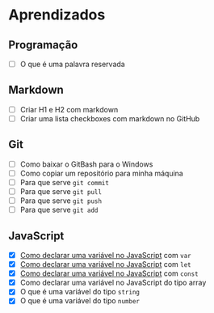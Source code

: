 # Aprendizados

## Programação
* [ ] O que é uma palavra reservada

## Markdown
* [ ] Criar H1 e H2 com markdown
* [ ] Criar uma lista checkboxes com markdown no GitHub

## Git
* [ ] Como baixar o GitBash para o Windows
* [ ] Como copiar um repositório para minha máquina 
* [ ] Para que serve `git commit`
* [ ] Para que serve `git pull`
* [ ] Para que serve `git push`
* [ ] Para que serve `git add`

## JavaScript
* [x] [Como declarar uma variável no JavaScript](https://github.com/nataliasantos/aprendizados/issues/1) com `var`
* [x] [Como declarar uma variável no JavaScript](https://github.com/nataliasantos/aprendizados/issues/1) com `let`
* [x] [Como declarar uma variável no JavaScript](https://github.com/nataliasantos/aprendizados/issues/1) com `const` 
* [x] Como declarar uma variável no JavaScript do tipo array
* [x] O que é uma variável do tipo `string`
* [x] O que é uma variável do tipo `number` 
